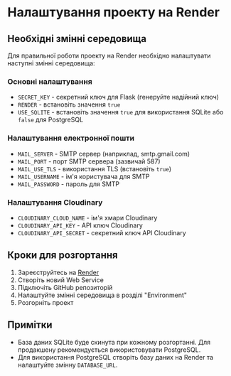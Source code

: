# Налаштування проекту на Render

## Необхідні змінні середовища

Для правильної роботи проекту на Render необхідно налаштувати наступні змінні середовища:

### Основні налаштування
- `SECRET_KEY` - секретний ключ для Flask (генеруйте надійний ключ)
- `RENDER` - встановіть значення `true`
- `USE_SQLITE` - встановіть значення `true` для використання SQLite або `false` для PostgreSQL

### Налаштування електронної пошти
- `MAIL_SERVER` - SMTP сервер (наприклад, smtp.gmail.com)
- `MAIL_PORT` - порт SMTP сервера (зазвичай 587)
- `MAIL_USE_TLS` - використання TLS (встановіть `true`)
- `MAIL_USERNAME` - ім'я користувача для SMTP
- `MAIL_PASSWORD` - пароль для SMTP

### Налаштування Cloudinary
- `CLOUDINARY_CLOUD_NAME` - ім'я хмари Cloudinary
- `CLOUDINARY_API_KEY` - API ключ Cloudinary
- `CLOUDINARY_API_SECRET` - секретний ключ API Cloudinary

## Кроки для розгортання

1. Зареєструйтесь на [Render](https://render.com/)
2. Створіть новий Web Service
3. Підключіть GitHub репозиторій
4. Налаштуйте змінні середовища в розділі "Environment"
5. Розгорніть проект

## Примітки

- База даних SQLite буде скинута при кожному розгортанні. Для продакшену рекомендується використовувати PostgreSQL.
- Для використання PostgreSQL створіть базу даних на Render та налаштуйте змінну `DATABASE_URL`.
